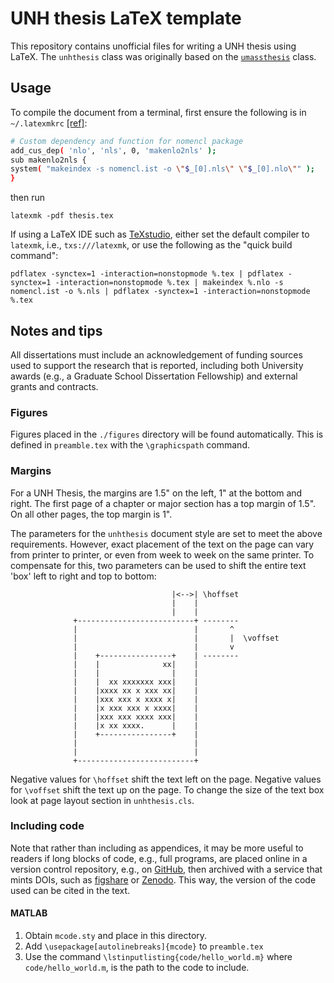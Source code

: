 # UNH thesis LaTeX template

This repository contains unofficial files for writing a UNH thesis using LaTeX.
The `unhthesis` class was originally based on the
[`umassthesis`](https://github.com/umasscs/umassthesis) class.


## Usage

To compile the document from a terminal, first ensure the following is in
`~/.latexmkrc`
[[ref]](http://tex.stackexchange.com/questions/105943/latexmk-and-nomencl):

```bash
# Custom dependency and function for nomencl package
add_cus_dep( 'nlo', 'nls', 0, 'makenlo2nls' );
sub makenlo2nls {
system( "makeindex -s nomencl.ist -o \"$_[0].nls\" \"$_[0].nlo\"" );
}
```

then run

    latexmk -pdf thesis.tex

If using a LaTeX IDE such as [TeXstudio](http://www.texstudio.org/), either set
the default compiler to `latexmk`, i.e., `txs:///latexmk`, or use the following
as the "quick build command":

    pdflatex -synctex=1 -interaction=nonstopmode %.tex | pdflatex -synctex=1 -interaction=nonstopmode %.tex | makeindex %.nlo -s nomencl.ist -o %.nls | pdflatex -synctex=1 -interaction=nonstopmode %.tex


## Notes and tips

All dissertations must include an acknowledgement of funding sources used to
support the research that is reported, including both University awards (e.g., a
Graduate School Dissertation Fellowship) and external grants and contracts.


### Figures

Figures placed in the `./figures` directory will be found automatically. This is
defined in `preamble.tex` with the `\graphicspath` command.


### Margins

For a UNH Thesis, the margins are 1.5" on the left, 1" at the bottom and right.
The first page of a chapter or major section has a top margin of 1.5". On all
other pages, the top margin is 1".

The parameters for the `unhthesis` document style are set to meet the above
requirements. However, exact placement of the text on the page can vary from
printer to printer, or even from week to week on the same printer. To compensate
for this, two parameters can be used to shift the entire text 'box' left to
right and top to bottom:

```
                                    |<-->| \hoffset
                                    |    |
                                    |    |
              +--------------------------+ --------
              |                          |       ^
              |                          |       |  \voffset
              |                          |       v
              |    +----------------+    | --------
              |    |              xx|    |
              |    |                |    |
              |    |  xx xxxxxxx xxx|    |
              |    |xxxx xx x xxx xx|    |
              |    |xxx xxx x xxxx x|    |
              |    |x xxx xxx x xxxx|    |
              |    |xxx xxx xxxx xxx|    |
              |    |x xx xxxx.      |    |
              |    +----------------+    |
              |                          |
              |                          |
              +--------------------------+
```

Negative values for `\hoffset` shift the text left on the page. Negative values
for `\voffset` shift the text up on the page. To change the size of the text box
look at page layout section in `unhthesis.cls`.


### Including code

Note that rather than including as appendices, it may be more useful to readers
if long blocks of code, e.g., full programs, are placed online in a version
control repository, e.g., on [GitHub](https://github.com), then archived with a
service that mints DOIs, such as [figshare](https://figshare.com) or
[Zenodo](https://zenodo.org). This way, the version of the code used can be
cited in the text.


#### MATLAB

1. Obtain `mcode.sty` and place in this directory.
2. Add `\usepackage[autolinebreaks]{mcode}` to `preamble.tex`
3. Use the command `\lstinputlisting{code/hello_world.m}` where  
   `code/hello_world.m`, is the path to the code to include.
